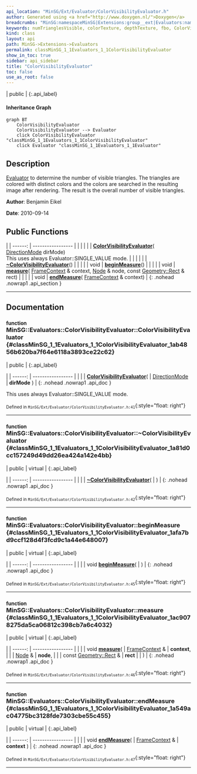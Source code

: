 ```yaml
---
api_location: "MinSG/Ext/Evaluator/ColorVisibilityEvaluator.h"
author: Generated using <a href="http://www.doxygen.nl/">Doxygen</a>
breadcrumbs: "MinSG:namespaceMinSG|Extensions:group__ext|Evaluators:namespaceMinSG_1_1Evaluators"
keywords: numTrianglesVisible, colorTexture, depthTexture, fbo, ColorVisibilityEvaluator, ~ColorVisibilityEvaluator, beginMeasure, measure, endMeasure
kind: class
layout: api
path: MinSG->Extensions->Evaluators
permalink: classMinSG_1_1Evaluators_1_1ColorVisibilityEvaluator
show_in_toc: true
sidebar: api_sidebar
title: "ColorVisibilityEvaluator"
toc: false
use_as_root: false
---
```


| public |
{:.api_label}

#### Inheritance Graph

```mermaid
graph BT
	ColorVisibilityEvaluator
	ColorVisibilityEvaluator --> Evaluator
	click ColorVisibilityEvaluator "classMinSG_1_1Evaluators_1_1ColorVisibilityEvaluator"
	click Evaluator "classMinSG_1_1Evaluators_1_1Evaluator"
```

## Description



 [Evaluator](classMinSG_1_1Evaluators_1_1Evaluator) to determine the number of visible triangles. The triangles are colored with distinct colors and the colors are searched in the resulting image after rendering. The result is the overall number of visible triangles.



**Author**: Benjamin Eikel



**Date**: 2010-09-14





## Public Functions

|
| ------: | ----------------- |
|  | |
|  | **[ColorVisibilityEvaluator](#classMinSG_1_1Evaluators_1_1ColorVisibilityEvaluator_1ab4856b620ba7f64e6118a3893ce22c62)**( [DirectionMode](classMinSG_1_1Evaluators_1_1Evaluator#classMinSG_1_1Evaluators_1_1Evaluator_1addbbec5e92458641beb8a715f7904b1b)  dirMode) <br/> This uses always Evaluator::SINGLE_VALUE mode. |
|  | |
|  | **[~ColorVisibilityEvaluator](#classMinSG_1_1Evaluators_1_1ColorVisibilityEvaluator_1a81d0cc157249d49dd26ea424a142e4bb)**() |
|  | |
| void | **[beginMeasure](#classMinSG_1_1Evaluators_1_1ColorVisibilityEvaluator_1afa7bd9ccf128d4f3fcd9c1a44e648007)**() |
|  | |
| void | **[measure](#classMinSG_1_1Evaluators_1_1ColorVisibilityEvaluator_1ac9078275da5ca06812c398cb7a6c4032)**( [FrameContext](classMinSG_1_1FrameContext) & context,  [Node](classMinSG_1_1Node) & node, const [Geometry::Rect](namespaceGeometry#namespaceGeometry_1acedeea2f6bddd99f077df6f73901a875) & rect) |
|  | |
| void | **[endMeasure](#classMinSG_1_1Evaluators_1_1ColorVisibilityEvaluator_1a549ac04775bc3128fde7303cbe55c455)**( [FrameContext](classMinSG_1_1FrameContext) & context) |
{: .nohead .nowrap1 .api_section }


-------------------------------------------------------------------

## Documentation

### <small>function</small><br/> MinSG::Evaluators::ColorVisibilityEvaluator::ColorVisibilityEvaluator {#classMinSG_1_1Evaluators_1_1ColorVisibilityEvaluator_1ab4856b620ba7f64e6118a3893ce22c62}

| public |
{:.api_label}

|
| ------: | ----------------- |
|  |
|  **[ColorVisibilityEvaluator](#classMinSG_1_1Evaluators_1_1ColorVisibilityEvaluator_1ab4856b620ba7f64e6118a3893ce22c62)**( |  [DirectionMode](classMinSG_1_1Evaluators_1_1Evaluator#classMinSG_1_1Evaluators_1_1Evaluator_1addbbec5e92458641beb8a715f7904b1b)  | **dirMode** ) |
{: .nohead .nowrap1 .api_doc }

This uses always Evaluator::SINGLE_VALUE mode.





<sub>Defined in `MinSG/Ext/Evaluator/ColorVisibilityEvaluator.h:41`</sub>{:style="float: right"}

-------------------------------------------------------------------

### <small>function</small><br/> MinSG::Evaluators::ColorVisibilityEvaluator::~ColorVisibilityEvaluator {#classMinSG_1_1Evaluators_1_1ColorVisibilityEvaluator_1a81d0cc157249d49dd26ea424a142e4bb}

| public | virtual |
{:.api_label}

|
| ------: | ----------------- |
|  |
|  **[~ColorVisibilityEvaluator](#classMinSG_1_1Evaluators_1_1ColorVisibilityEvaluator_1a81d0cc157249d49dd26ea424a142e4bb)**( |  ) |
{: .nohead .nowrap1 .api_doc }





<sub>Defined in `MinSG/Ext/Evaluator/ColorVisibilityEvaluator.h:42`</sub>{:style="float: right"}

-------------------------------------------------------------------

### <small>function</small><br/> MinSG::Evaluators::ColorVisibilityEvaluator::beginMeasure {#classMinSG_1_1Evaluators_1_1ColorVisibilityEvaluator_1afa7bd9ccf128d4f3fcd9c1a44e648007}

| public | virtual |
{:.api_label}

|
| ------: | ----------------- |
|  |
| void **[beginMeasure](#classMinSG_1_1Evaluators_1_1ColorVisibilityEvaluator_1afa7bd9ccf128d4f3fcd9c1a44e648007)**( |  ) |
{: .nohead .nowrap1 .api_doc }





<sub>Defined in `MinSG/Ext/Evaluator/ColorVisibilityEvaluator.h:45`</sub>{:style="float: right"}

-------------------------------------------------------------------

### <small>function</small><br/> MinSG::Evaluators::ColorVisibilityEvaluator::measure {#classMinSG_1_1Evaluators_1_1ColorVisibilityEvaluator_1ac9078275da5ca06812c398cb7a6c4032}

| public | virtual |
{:.api_label}

|
| ------: | ----------------- |
|  |
| void **[measure](#classMinSG_1_1Evaluators_1_1ColorVisibilityEvaluator_1ac9078275da5ca06812c398cb7a6c4032)**( |  [FrameContext](classMinSG_1_1FrameContext) & | **context**, |
| |  [Node](classMinSG_1_1Node) & | **node**, |
| | const [Geometry::Rect](namespaceGeometry#namespaceGeometry_1acedeea2f6bddd99f077df6f73901a875) & | **rect** |
|   ) |
{: .nohead .nowrap1 .api_doc }





<sub>Defined in `MinSG/Ext/Evaluator/ColorVisibilityEvaluator.h:46`</sub>{:style="float: right"}

-------------------------------------------------------------------

### <small>function</small><br/> MinSG::Evaluators::ColorVisibilityEvaluator::endMeasure {#classMinSG_1_1Evaluators_1_1ColorVisibilityEvaluator_1a549ac04775bc3128fde7303cbe55c455}

| public | virtual |
{:.api_label}

|
| ------: | ----------------- |
|  |
| void **[endMeasure](#classMinSG_1_1Evaluators_1_1ColorVisibilityEvaluator_1a549ac04775bc3128fde7303cbe55c455)**( |  [FrameContext](classMinSG_1_1FrameContext) & | **context** ) |
{: .nohead .nowrap1 .api_doc }





<sub>Defined in `MinSG/Ext/Evaluator/ColorVisibilityEvaluator.h:47`</sub>{:style="float: right"}

-------------------------------------------------------------------

